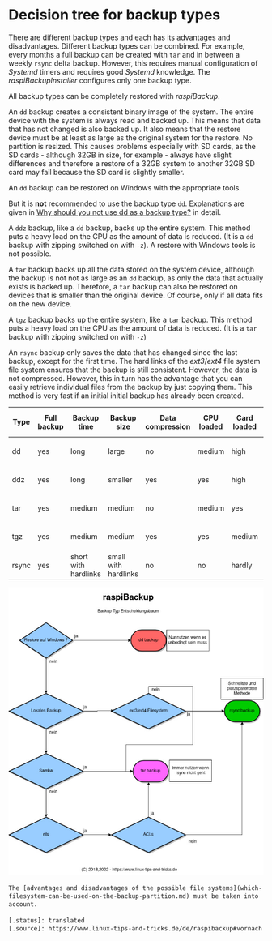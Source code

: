 # Decision tree for backup types

There are different backup types and each has its advantages and disadvantages.
Different backup types can be combined. For example, every
months a full backup can be created with `tar` and in between a weekly `rsync` delta backup.
However, this requires manual configuration of *Systemd* timers and requires
good *Systemd* knowledge. The *raspiBackupInstaller* configures only one backup type.

All backup types can be completely restored with *raspiBackup*. 

An `dd` backup creates a consistent binary image of the system.
The entire device with the system is always read and backed up. This means that
data that has not changed is also backed up. It also means
that the restore device must be at least as large as the original system for the restore.
No partition is resized. This causes problems especially
with SD cards, as the SD cards - although 32GB in size, for example - always have slight
differences and therefore a restore of a 32GB system to another 32GB SD card
may fail because the SD card is slightly smaller.

An `dd` backup can be restored on Windows with the appropriate tools.

But it is **not** recommended to use the backup type `dd`.
Explanations are given in [Why should you not use dd as a backup type?](why-shouldn-t-you-use-dd-as-backup-type.md)
in detail.

A `ddz` backup, like a `dd` backup, backs up the entire system. This method
puts a heavy load on the CPU as the amount of data is reduced. (It is a `dd` backup
with zipping switched on with `-z`). A restore with Windows tools is not possible.

A `tar` backup backs up all the data stored on the system device, although the backup is not
not as large as an `dd` backup, as only the data that actually exists is backed up.
Therefore, a `tar` backup can also be restored on devices
that is smaller than the original device. Of course, only if all
data fits on the new device.

A `tgz` backup backs up the entire system, like a `tar` backup. This method
puts a heavy load on the CPU as the amount of data is reduced. (It is a `tar` backup
with zipping switched on with `-z`)

An `rsync` backup only saves the data that has changed since the last backup, except for the first time.
The hard links of the *ext3*/*ext4* file system
file system ensures that the backup is still consistent.
However, the data is not compressed. However, this in turn has the
advantage that you can easily retrieve individual files from the backup by just copying them.
This method is very fast if an initial
initial backup has already been created.

| Type | Full backup | Backup time | Backup size | Data compression | CPU loaded | Card loaded | Selective restore possible | File system |
|--------|------------|------------|-------------|------------------|--------------|----------------|----------------------------|-------------|
| dd | yes | long | large | no | medium | high | no | all, fat32 only up to 4GB |
| ddz | yes | long | smaller | yes | yes | high | no | all, fat32 only up to 4GB |
| tar | yes | medium | medium | no | medium | yes | all, fat32 only up to 4GB |
| tgz | yes | medium | medium | yes | yes | medium | yes | all, fat32 only up to 4GB |
| rsync | yes | short with hardlinks | small with hardlinks | no | no | hardly | yes | ext3/ext4 |


<a name="decisiontree"></a>

![decisiontree](images/decisiontree_de.dia.jpg)

``` admonish info title="Note"
The [advantages and disadvantages of the possible file systems](which-filesystem-can-be-used-on-the-backup-partition.md) must be taken into account.

[.status]: translated
[.source]: https://www.linux-tips-and-tricks.de/de/raspibackup#vornach
